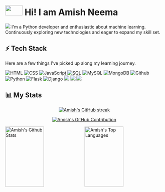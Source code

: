 # <img src="https://user-images.githubusercontent.com/74038190/212284087-bbe7e430-757e-4901-90bf-4cd2ce3e1852.gif" height="32px" width="55px"> Hi! I am Amish Neema 
<img src="https://user-images.githubusercontent.com/74038190/212284100-561aa473-3905-4a80-b561-0d28506553ee.gif">
I'm a Python developer and enthusiastic about machine learning. Continuously exploring new technologies and eager to expand my skill set.

## ⚡ Tech Stack

Here are a few things I've picked up along my learning journey.

![HTML](https://img.shields.io/badge/HTML5-E34F26?style=for-the-badge&logo=html5&logoColor=white) ![CSS](https://img.shields.io/badge/CSS-239120?&style=for-the-badge&logo=css3&logoColor=white) 
![JavaScript](https://img.shields.io/badge/JavaScript-F7DF1E?style=for-the-badge&logo=javascript&logoColor=black) 
![SQL](https://img.shields.io/badge/-SQL-000?style=for-the-badge&logo=MySQL&logoColor=4479A1) ![MySQL](https://img.shields.io/badge/MySQL-00000F?style=for-the-badge&logo=mysql&logoColor=white) 
![MongoDB](https://img.shields.io/badge/MongoDB-4EA94B?style=for-the-badge&logo=mongodb&logoColor=white) ![Github](https://img.shields.io/badge/github%20-%23121011.svg?&style=for-the-badge&logo=github&logoColor=white) 
![Python](https://img.shields.io/badge/-Python-000?style=for-the-badge&logo=python)  ![Flask](https://img.shields.io/badge/Flask-000000?style=for-the-badge&logo=flask&logoColor=white) ![Django](https://img.shields.io/badge/Django-092E20?style=for-the-badge&logo=django&logoColor=white) ![](https://img.shields.io/badge/git%20-%23F05033.svg?&style=for-the-badge&logo=git&logoColor=white)  ![](https://img.shields.io/badge/pandas%20-%23150458.svg?&style=for-the-badge&logo=pandas&logoColor=white) ![](https://img.shields.io/badge/numpy%20-%23013243.svg?&style=for-the-badge&logo=numpy&logoColor=white)

## 📊 My Stats

<p align="center">
  <a href="https://github.com/09amish">
    <img src="https://github-readme-streak-stats.herokuapp.com/?user=09amish&theme=dark" alt="Amish's GitHub streak"/>
  </a>
</p>

<p align="center">
  <a href="https://github.com/09amish">
    <img src="https://github-profile-summary-cards.vercel.app/api/cards/profile-details?username=09amish&theme=dark" alt="Amish's GitHub Contribution"/>
  </a>
</p>

<a> 
    <a href="https://github.com/09amish"><img alt="Amish's Github Stats" src="https://denvercoder1-github-readme-stats.vercel.app/api?username=09amish&show_icons=true&count_private=true&theme=dark" height="192px" width="49.5%"/></a>
    <a href="https://github.com/09amish"><img alt="Amish's Top Languages" src="https://denvercoder1-github-readme-stats.vercel.app/api/top-langs/?username=09amish&langs_count=8&layout=compact&theme=dark" height="192px" width="49.5%"/></a>
  <br/>
</a>


